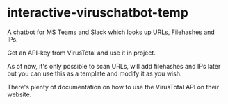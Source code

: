 # interactive-viruschatbot-temp

A chatbot for MS Teams and Slack which looks up URLs, Filehashes and IPs.

Get an API-key from VirusTotal and use it in project.

As of now, it's only possible to scan URLs, will add filehashes and IPs later but you can use this as a template and modify it as you wish.

There's plenty of documentation on how to use the VirusTotal API on their website.
